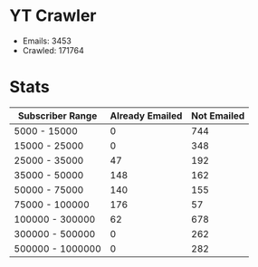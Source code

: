 # YT Crawler
- Emails: 3453
- Crawled: 171764

# Stats
| Subscriber Range  | Already Emailed | Not Emailed |
|-------|-------|-------|
| 5000 - 15000 | 0 | 744 |
| 15000 - 25000 | 0 | 348 |
| 25000 - 35000 | 47 | 192 |
| 35000 - 50000 | 148 | 162 |
| 50000 - 75000 | 140 | 155 |
| 75000 - 100000 | 176 | 57 |
| 100000 - 300000 | 62 | 678 |
| 300000 - 500000 | 0 | 262 |
| 500000 - 1000000 | 0 | 282 |
